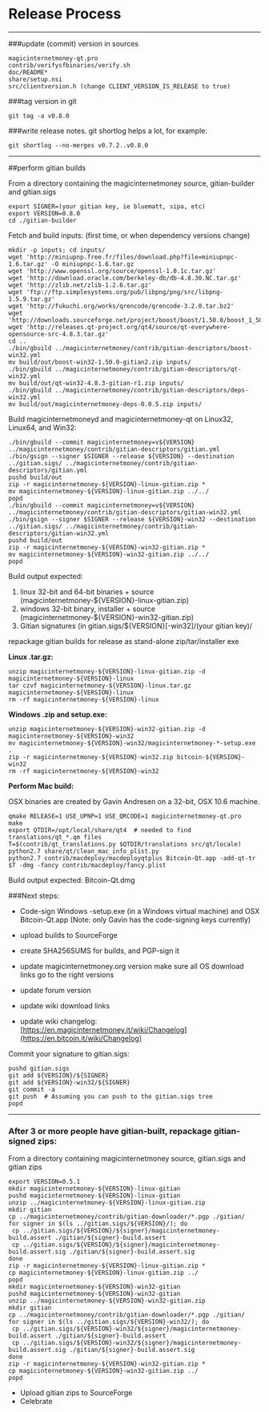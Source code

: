 Release Process
====================

* * *

###update (commit) version in sources


	magicinternetmoney-qt.pro
	contrib/verifysfbinaries/verify.sh
	doc/README*
	share/setup.nsi
	src/clientversion.h (change CLIENT_VERSION_IS_RELEASE to true)

###tag version in git

	git tag -a v0.8.0

###write release notes. git shortlog helps a lot, for example:

	git shortlog --no-merges v0.7.2..v0.8.0

* * *

##perform gitian builds

 From a directory containing the magicinternetmoney source, gitian-builder and gitian.sigs
  
	export SIGNER=(your gitian key, ie bluematt, sipa, etc)
	export VERSION=0.8.0
	cd ./gitian-builder

 Fetch and build inputs: (first time, or when dependency versions change)

	mkdir -p inputs; cd inputs/
	wget 'http://miniupnp.free.fr/files/download.php?file=miniupnpc-1.6.tar.gz' -O miniupnpc-1.6.tar.gz
	wget 'http://www.openssl.org/source/openssl-1.0.1c.tar.gz'
	wget 'http://download.oracle.com/berkeley-db/db-4.8.30.NC.tar.gz'
	wget 'http://zlib.net/zlib-1.2.6.tar.gz'
	wget 'ftp://ftp.simplesystems.org/pub/libpng/png/src/libpng-1.5.9.tar.gz'
	wget 'http://fukuchi.org/works/qrencode/qrencode-3.2.0.tar.bz2'
	wget 'http://downloads.sourceforge.net/project/boost/boost/1.50.0/boost_1_50_0.tar.bz2'
	wget 'http://releases.qt-project.org/qt4/source/qt-everywhere-opensource-src-4.8.3.tar.gz'
	cd ..
	./bin/gbuild ../magicinternetmoney/contrib/gitian-descriptors/boost-win32.yml
	mv build/out/boost-win32-1.50.0-gitian2.zip inputs/
	./bin/gbuild ../magicinternetmoney/contrib/gitian-descriptors/qt-win32.yml
	mv build/out/qt-win32-4.8.3-gitian-r1.zip inputs/
	./bin/gbuild ../magicinternetmoney/contrib/gitian-descriptors/deps-win32.yml
	mv build/out/magicinternetmoney-deps-0.0.5.zip inputs/

 Build magicinternetmoneyd and magicinternetmoney-qt on Linux32, Linux64, and Win32:
  
	./bin/gbuild --commit magicinternetmoney=v${VERSION} ../magicinternetmoney/contrib/gitian-descriptors/gitian.yml
	./bin/gsign --signer $SIGNER --release ${VERSION} --destination ../gitian.sigs/ ../magicinternetmoney/contrib/gitian-descriptors/gitian.yml
	pushd build/out
	zip -r magicinternetmoney-${VERSION}-linux-gitian.zip *
	mv magicinternetmoney-${VERSION}-linux-gitian.zip ../../
	popd
	./bin/gbuild --commit magicinternetmoney=v${VERSION} ../magicinternetmoney/contrib/gitian-descriptors/gitian-win32.yml
	./bin/gsign --signer $SIGNER --release ${VERSION}-win32 --destination ../gitian.sigs/ ../magicinternetmoney/contrib/gitian-descriptors/gitian-win32.yml
	pushd build/out
	zip -r magicinternetmoney-${VERSION}-win32-gitian.zip *
	mv magicinternetmoney-${VERSION}-win32-gitian.zip ../../
	popd

  Build output expected:

  1. linux 32-bit and 64-bit binaries + source (magicinternetmoney-${VERSION}-linux-gitian.zip)
  2. windows 32-bit binary, installer + source (magicinternetmoney-${VERSION}-win32-gitian.zip)
  3. Gitian signatures (in gitian.sigs/${VERSION}[-win32]/(your gitian key)/

repackage gitian builds for release as stand-alone zip/tar/installer exe

**Linux .tar.gz:**

	unzip magicinternetmoney-${VERSION}-linux-gitian.zip -d magicinternetmoney-${VERSION}-linux
	tar czvf magicinternetmoney-${VERSION}-linux.tar.gz magicinternetmoney-${VERSION}-linux
	rm -rf magicinternetmoney-${VERSION}-linux

**Windows .zip and setup.exe:**

	unzip magicinternetmoney-${VERSION}-win32-gitian.zip -d magicinternetmoney-${VERSION}-win32
	mv magicinternetmoney-${VERSION}-win32/magicinternetmoney-*-setup.exe .
	zip -r magicinternetmoney-${VERSION}-win32.zip bitcoin-${VERSION}-win32
	rm -rf magicinternetmoney-${VERSION}-win32

**Perform Mac build:**

  OSX binaries are created by Gavin Andresen on a 32-bit, OSX 10.6 machine.

	qmake RELEASE=1 USE_UPNP=1 USE_QRCODE=1 magicinternetmoney-qt.pro
	make
	export QTDIR=/opt/local/share/qt4  # needed to find translations/qt_*.qm files
	T=$(contrib/qt_translations.py $QTDIR/translations src/qt/locale)
	python2.7 share/qt/clean_mac_info_plist.py
	python2.7 contrib/macdeploy/macdeployqtplus Bitcoin-Qt.app -add-qt-tr $T -dmg -fancy contrib/macdeploy/fancy.plist

 Build output expected: Bitcoin-Qt.dmg

###Next steps:

* Code-sign Windows -setup.exe (in a Windows virtual machine) and
  OSX Bitcoin-Qt.app (Note: only Gavin has the code-signing keys currently)

* upload builds to SourceForge

* create SHA256SUMS for builds, and PGP-sign it

* update magicinternetmoney.org version
  make sure all OS download links go to the right versions

* update forum version

* update wiki download links

* update wiki changelog: [https://en.magicinternetmoney.it/wiki/Changelog](https://en.bitcoin.it/wiki/Changelog)

Commit your signature to gitian.sigs:

	pushd gitian.sigs
	git add ${VERSION}/${SIGNER}
	git add ${VERSION}-win32/${SIGNER}
	git commit -a
	git push  # Assuming you can push to the gitian.sigs tree
	popd

-------------------------------------------------------------------------

### After 3 or more people have gitian-built, repackage gitian-signed zips:

From a directory containing magicinternetmoney source, gitian.sigs and gitian zips

	export VERSION=0.5.1
	mkdir magicinternetmoney-${VERSION}-linux-gitian
	pushd magicinternetmoney-${VERSION}-linux-gitian
	unzip ../magicinternetmoney-${VERSION}-linux-gitian.zip
	mkdir gitian
	cp ../magicinternetmoney/contrib/gitian-downloader/*.pgp ./gitian/
	for signer in $(ls ../gitian.sigs/${VERSION}/); do
	 cp ../gitian.sigs/${VERSION}/${signer}/magicinternetmoney-build.assert ./gitian/${signer}-build.assert
	 cp ../gitian.sigs/${VERSION}/${signer}/magicinternetmoney-build.assert.sig ./gitian/${signer}-build.assert.sig
	done
	zip -r magicinternetmoney-${VERSION}-linux-gitian.zip *
	cp magicinternetmoney-${VERSION}-linux-gitian.zip ../
	popd
	mkdir magicinternetmoney-${VERSION}-win32-gitian
	pushd magicinternetmoney-${VERSION}-win32-gitian
	unzip ../magicinternetmoney-${VERSION}-win32-gitian.zip
	mkdir gitian
	cp ../magicinternetmoney/contrib/gitian-downloader/*.pgp ./gitian/
	for signer in $(ls ../gitian.sigs/${VERSION}-win32/); do
	 cp ../gitian.sigs/${VERSION}-win32/${signer}/magicinternetmoney-build.assert ./gitian/${signer}-build.assert
	 cp ../gitian.sigs/${VERSION}-win32/${signer}/magicinternetmoney-build.assert.sig ./gitian/${signer}-build.assert.sig
	done
	zip -r magicinternetmoney-${VERSION}-win32-gitian.zip *
	cp magicinternetmoney-${VERSION}-win32-gitian.zip ../
	popd

- Upload gitian zips to SourceForge
- Celebrate 
